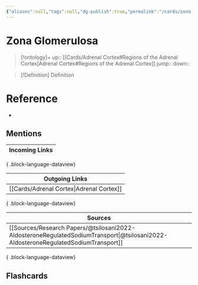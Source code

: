 ```yaml
---
{"aliases":null,"tags":null,"dg-publish":true,"permalink":"/cards/zona-glomerulosa/","dgPassFrontmatter":true}
---
```


# Zona Glomerulosa

> [!ontology]+
> up:: [[Cards/Adrenal Cortex#Regions of the Adrenal Cortex\|Adrenal Cortex#Regions of the Adrenal Cortex]]
> jump:: 
> down:: 

> [!Definition] Definition

# Reference

- 

## Mentions

| Incoming Links |
| -------------- |

{ .block-language-dataview}

| Outgoing Links                              |
| ------------------------------------------- |
| [[Cards/Adrenal Cortex\|Adrenal Cortex]] |

{ .block-language-dataview}

| Sources                                                                                                                               |
| ------------------------------------------------------------------------------------------------------------------------------------- |
| [[Sources/Research Papers/@tsilosani2022-AldosteroneRegulatedSodiumTransport\|@tsilosani2022-AldosteroneRegulatedSodiumTransport]] |

{ .block-language-dataview}

## Flashcards